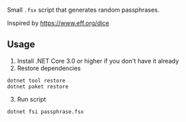 Small `.fsx` script that generates random passphrases.

Inspired by <https://www.eff.org/dice>

## Usage

1. Install .NET Core 3.0 or higher if you don't have it already
2. Restore dependencies
  ```
  dotnet tool restore
  dotnet paket restore
  ```
3. Run script
  ```
  dotnet fsi passphrase.fsx
  ```

